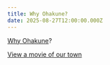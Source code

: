 ```yaml
---
title: Why Ohakune?
date: 2025-08-27T12:00:00.000Z
---
```

[Why Ohakune](http://c1940652.r52.cf0.rackcdn.com/5b038585b8d39a7499001f7c/Why-Ohakune.pdf)?

[View a movie of our town](http://c1940652.r52.cf0.rackcdn.com/5b22fce4ff2a7c6bfc002396/Ohakune.mp4)
